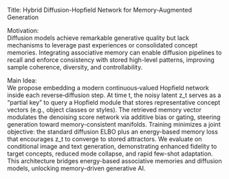 Title: Hybrid Diffusion-Hopfield Network for Memory-Augmented Generation

Motivation:  
Diffusion models achieve remarkable generative quality but lack mechanisms to leverage past experiences or consolidated concept memories. Integrating associative memory can enable diffusion pipelines to recall and enforce consistency with stored high-level patterns, improving sample coherence, diversity, and controllability.

Main Idea:  
We propose embedding a modern continuous‐valued Hopfield network inside each reverse‐diffusion step. At time t, the noisy latent z_t serves as a “partial key” to query a Hopfield module that stores representative concept vectors (e.g., object classes or styles). The retrieved memory vector modulates the denoising score network via additive bias or gating, steering generation toward memory-consistent manifolds. Training minimizes a joint objective: the standard diffusion ELBO plus an energy-based memory loss that encourages z_t to converge to stored attractors. We evaluate on conditional image and text generation, demonstrating enhanced fidelity to target concepts, reduced mode collapse, and rapid few-shot adaptation. This architecture bridges energy-based associative memories and diffusion models, unlocking memory-driven generative AI.